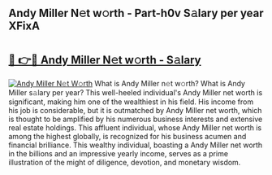 ## Andy Miller N𝚎t w𝚘rth - Part-h0v S𝚊lary per year XFixA

# <h2><a href="http://gc0t9q.nevu.top/?p=Andy+Miller">🔗 👉🔴 Andy Miller N𝚎t w𝚘rth - S𝚊lary</a></h2>

[![Andy Miller N𝚎t W𝚘rth](https://i.imgur.com/Oavwk0R.jpeg)](http://gc0t9q.nevu.top/?p=Andy+Miller)
What is Andy Miller n𝚎t w𝚘rth? What is Andy Miller s𝚊lary per year?
This well-heeled individual's Andy Miller net worth is significant, making him one of the wealthiest in his field. His income from his job is considerable, but it is outmatched by Andy Miller net worth, which is thought to be amplified by his numerous business interests and extensive real estate holdings. This affluent individual, whose Andy Miller net worth is among the highest globally, is recognized for his business acumen and financial brilliance. This wealthy individual, boasting a Andy Miller net worth in the billions and an impressive yearly income, serves as a prime illustration of the might of diligence, devotion, and monetary wisdom.
